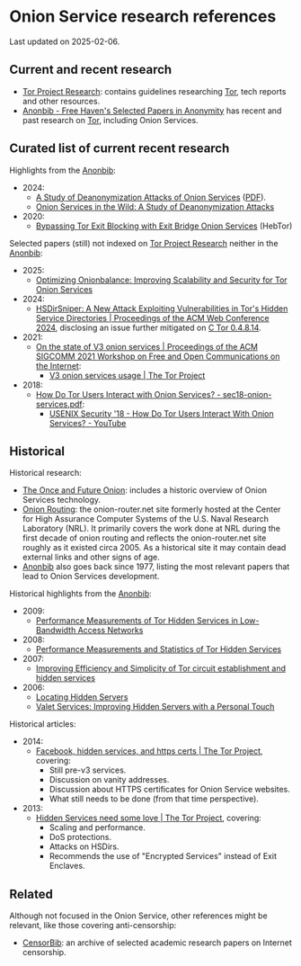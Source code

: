 # Onion Service research references

Last updated on 2025-02-06.

## Current and recent research

* [Tor Project Research][tor-research]: contains guidelines
  researching [Tor][], tech reports and other resources.
* [Anonbib - Free Haven's Selected Papers in Anonymity][Anonbib]
  has recent and past research on [Tor][], including Onion Services.

[Tor]: https://torproject.org
[tor-research]: https://research.torproject.org/
[Anonbib]: https://www.freehaven.net/anonbib/

## Curated list of current recent research

Highlights from the [Anonbib][]:

* 2024:
    * [A Study of Deanonymization Attacks of Onion Services](https://dl.gi.de/items/56ca4791-6b90-43ef-bc55-c838086115e5) ([PDF](https://dl.gi.de/server/api/core/bitstreams/60051049-690c-4dd3-bd17-a4e9f7c490f9/content)).
    * [Onion Services in the Wild: A Study of Deanonymization Attacks](https://petsymposium.org/popets/2024/popets-2024-0117.php)
* 2020:
    * [Bypassing Tor Exit Blocking with Exit Bridge Onion Services](https://dl.acm.org/doi/10.1145/3372297.3417245) (HebTor)

Selected papers (still) not indexed on [Tor Project Research][tor-research]
neither in the [Anonbib][]:

* 2025:
    * [Optimizing Onionbalance: Improving Scalability and Security for Tor Onion Services](https://dl.acm.org/doi/10.1007/978-3-031-79007-2_25)
* 2024:
    * [HSDirSniper: A New Attack Exploiting Vulnerabilities in Tor's Hidden Service
      Directories | Proceedings of the ACM Web Conference
      2024](https://dl.acm.org/doi/10.1145/3589334.3645591), disclosing an issue
      further mitigated on [C Tor 0.4.8.14][].
* 2021:
    * [On the state of V3 onion services | Proceedings of the ACM SIGCOMM 2021 Workshop on Free and Open Communications on the Internet](https://dl.acm.org/doi/10.1145/3473604.3474565):
        * [V3 onion services usage | The Tor Project](https://blog.torproject.org/v3-onion-services-usage/)
* 2018:
    * [How Do Tor Users Interact with Onion Services? - sec18-onion-services.pdf](https://nymity.ch/onion-services/pdf/sec18-onion-services.pdf):
        * [USENIX Security '18 - How Do Tor Users Interact With Onion Services? - YouTube](https://www.youtube.com/watch?v=MYR4sB3wPOg)

[C Tor 0.4.8.14]: https://forum.torproject.org/t/stable-release-0-4-8-14/17242

## Historical

Historical research:

* [The Once and Future Onion](https://link.springer.com/chapter/10.1007/978-3-319-66402-6_3):
  includes a historic overview of Onion Services technology.
* [Onion Routing](https://www.onion-router.net/): the onion-router.net site
  formerly hosted at the Center for High Assurance Computer Systems of the U.S.
  Naval Research Laboratory (NRL). It primarily covers the work done at NRL during
  the first decade of onion routing and reflects the onion-router.net site
  roughly as it existed circa 2005. As a historical site it may contain dead
  external links and other signs of age.
* [Anonbib][] also goes back since 1977, listing the most relevant
  papers that lead to Onion Services development.

Historical highlights from the [Anonbib][]:

* 2009:
    * [Performance Measurements of Tor Hidden Services in Low-Bandwidth Access Networks](https://www.freehaven.net/anonbib/cache/lenhard2009hidserv-lowbw.pdf)
* 2008:
    * [Performance Measurements and Statistics of Tor Hidden Services](https://www.freehaven.net/anonbib/cache/loesing2008performance.pdf)
* 2007:
    * [Improving Efficiency and Simplicity of Tor circuit establishment and hidden services](https://www.freehaven.net/anonbib/cache/overlier-pet2007.pdf)
* 2006:
    * [Locating Hidden Servers](https://www.freehaven.net/anonbib/cache/hs-attack06.pdf)
    * [Valet Services: Improving Hidden Servers with a Personal Touch](https://www.freehaven.net/anonbib/cache/valet:pet2006.pdf)

Historical articles:

* 2014:
    * [Facebook, hidden services, and https certs | The Tor Project](https://blog.torproject.org/facebook-hidden-services-and-https-certs/), covering:
        * Still pre-v3 services.
        * Discussion on vanity addresses.
        * Discussion about HTTPS certificates for Onion Service websites.
        * What still needs to be done (from that time perspective).
* 2013:
    * [Hidden Services need some love | The Tor Project](https://blog.torproject.org/hidden-services-need-some-love/), covering:
        * Scaling and performance.
        * DoS protections.
        * Attacks on HSDirs.
        * Recommends the use of "Encrypted Services" instead of Exit Enclaves.

## Related

Although not focused in the Onion Service, other references might be relevant,
like those covering anti-censorship:

* [CensorBib](https://censorbib.nymity.ch/): an archive of selected academic
  research papers on Internet censorship.

